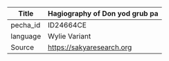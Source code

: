 |Title | Hagiography of Don yod grub pa 
| --- | --- 
|pecha_id | ID24664CE
|language | Wylie Variant
|Source | https://sakyaresearch.org